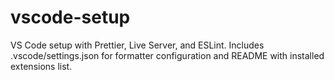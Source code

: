 # vscode-setup
VS Code setup with Prettier, Live Server, and ESLint. Includes .vscode/settings.json for formatter configuration and README with installed extensions list.
